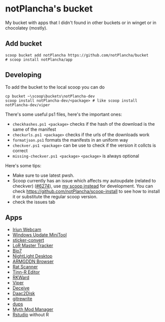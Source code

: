 # notPlancha's bucket

My bucket with apps that I didn't found in other buckets or in winget or in chocolatey (mostly).

## Add bucket

```pwsh
scoop bucket add notPlancha https://github.com/notPlancha/bucket
# scoop install notPlancha/app
```

## Developing
To add the bucket to the local scoop you can do

```pwsh
cp bucket ~\scoop\buckets\notPlancha-dev
scoop install notPlancha-dev/<package> # like scoop install notPlancha-dev/viper
```


There's some useful ps1 files, here's the important ones:

- `checkhashes.ps1 <package>` checks if the hash of the download is the same of the manifest
- `checkurls.ps1 <package>` checks if the urls of the downloads work
- `formatjson.ps1` formats the manifests in an uniform way
- `checkver.ps1 <package>` can be use to check if the version it collcts is correct
-  `missing-checkver.ps1 <package>`
`<package>` is always optional



Here's some tips:
- Make sure to use latest pwsh.
- Scoop currently has an issue which affects my autoupdate (related to checkver) ([#6274](https://github.com/ScoopInstaller/Scoop/pull/6274)), use [my scoop instead](https://github.com/notPlancha/scoop) for development. You can check https://github.com/notPlancha/scoop-install to see how to install it or substitute the regular scoop version.
- check the issues tab
## Apps

- [Iriun Webcam](https://iriun.com/)
- [Windows Update MiniTool](https://www.majorgeeks.com/files/details/windows_update_minitool.html)
- [sticker-convert](https://github.com/laggykiller/sticker-convert)
- [LoR Master Tracker](https://lormaster.com/)
- [Bio7](https://bio7.org/)
- [NightLight Desktop](https://nightlight.gg/desktop)
- [ARMGDDN Browser](https://cs.rin.ru/forum/viewtopic.php?f=14&t=140593)
- [Rat Scanner](https://ratscanner.com/)
- [Tinn-R Editor](https://sourceforge.net/projects/tinn-r/)
- [RKWard](https://rkward.kde.org/)
- [Viper](https://github.com/0neGal/viper)
- [Deceive](https://github.com/molenzwiebel/Deceive/)
- [Daac2Disk](https://lpdaac.usgs.gov/tools/daac2diskscripts/)
- [gitrewrite](https://github.com/heinrichti/GitRewrite)
- [dups](https://github.com/Navid2zp/dups)
- [Myth Mod Manager](https://modworkshop.net/mod/43276)
- [Rstudio](https://posit.co/downloads/) without R
